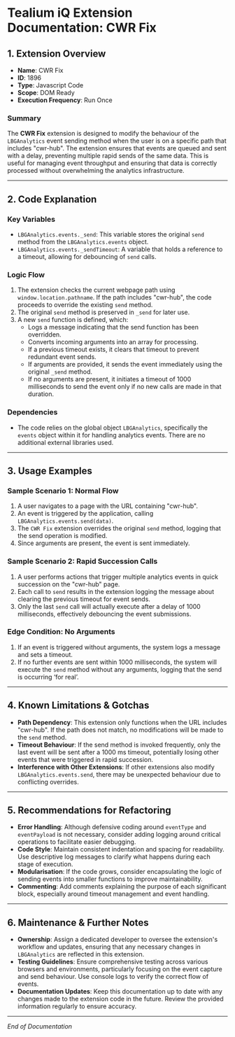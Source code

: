 # Tealium iQ Extension Documentation: CWR Fix

## 1. Extension Overview

- **Name**: CWR Fix
- **ID**: 1896
- **Type**: Javascript Code
- **Scope**: DOM Ready
- **Execution Frequency**: Run Once

### Summary
The **CWR Fix** extension is designed to modify the behaviour of the `LBGAnalytics` event sending method when the user is on a specific path that includes "cwr-hub". The extension ensures that events are queued and sent with a delay, preventing multiple rapid sends of the same data. This is useful for managing event throughput and ensuring that data is correctly processed without overwhelming the analytics infrastructure.

---

## 2. Code Explanation

### Key Variables
- `LBGAnalytics.events._send`: This variable stores the original `send` method from the `LBGAnalytics.events` object.
- `LBGAnalytics.events._sendTimeout`: A variable that holds a reference to a timeout, allowing for debouncing of `send` calls.

### Logic Flow
1. The extension checks the current webpage path using `window.location.pathname`. If the path includes "cwr-hub", the code proceeds to override the existing `send` method.
2. The original `send` method is preserved in `_send` for later use.
3. A new `send` function is defined, which:
   - Logs a message indicating that the send function has been overridden.
   - Converts incoming arguments into an array for processing.
   - If a previous timeout exists, it clears that timeout to prevent redundant event sends.
   - If arguments are provided, it sends the event immediately using the original `_send` method.
   - If no arguments are present, it initiates a timeout of 1000 milliseconds to send the event only if no new calls are made in that duration.

### Dependencies
- The code relies on the global object `LBGAnalytics`, specifically the `events` object within it for handling analytics events. There are no additional external libraries used.

---

## 3. Usage Examples

### Sample Scenario 1: Normal Flow
1. A user navigates to a page with the URL containing "cwr-hub".
2. An event is triggered by the application, calling `LBGAnalytics.events.send(data)`.
3. The `CWR Fix` extension overrides the original `send` method, logging that the send operation is modified.
4. Since arguments are present, the event is sent immediately.

### Sample Scenario 2: Rapid Succession Calls
1. A user performs actions that trigger multiple analytics events in quick succession on the "cwr-hub" page.
2. Each call to `send` results in the extension logging the message about clearing the previous timeout for event sends.
3. Only the last `send` call will actually execute after a delay of 1000 milliseconds, effectively debouncing the event submissions.

### Edge Condition: No Arguments
1. If an event is triggered without arguments, the system logs a message and sets a timeout.
2. If no further events are sent within 1000 milliseconds, the system will execute the `send` method without any arguments, logging that the send is occurring ‘for real’.

---

## 4. Known Limitations & Gotchas

- **Path Dependency**: This extension only functions when the URL includes "cwr-hub". If the path does not match, no modifications will be made to the `send` method.
- **Timeout Behaviour**: If the send method is invoked frequently, only the last event will be sent after a 1000 ms timeout, potentially losing other events that were triggered in rapid succession.
- **Interference with Other Extensions**: If other extensions also modify `LBGAnalytics.events.send`, there may be unexpected behaviour due to conflicting overrides.

---

## 5. Recommendations for Refactoring

- **Error Handling**: Although defensive coding around `eventType` and `eventPayload` is not necessary, consider adding logging around critical operations to facilitate easier debugging.
- **Code Style**: Maintain consistent indentation and spacing for readability. Use descriptive log messages to clarify what happens during each stage of execution.
- **Modularisation**: If the code grows, consider encapsulating the logic of sending events into smaller functions to improve maintainability.
- **Commenting**: Add comments explaining the purpose of each significant block, especially around timeout management and event handling.

---

## 6. Maintenance & Further Notes

- **Ownership**: Assign a dedicated developer to oversee the extension's workflow and updates, ensuring that any necessary changes in `LBGAnalytics` are reflected in this extension.
- **Testing Guidelines**: Ensure comprehensive testing across various browsers and environments, particularly focusing on the event capture and send behaviour. Use console logs to verify the correct flow of events.
- **Documentation Updates**: Keep this documentation up to date with any changes made to the extension code in the future. Review the provided information regularly to ensure accuracy.

--- 

*End of Documentation*